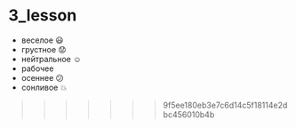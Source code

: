 # 3_lesson

* веселое :smiley:
* грустное :worried:
* нейтральное :relaxed:
* рабочее
* осеннее :confused:
* сонливое  :boom:
>>>>>>> 9f5ee180eb3e7c6d14c5f18114e2dbc456010b4b
